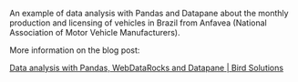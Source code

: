 An example of data analysis with Pandas and Datapane about the monthly production and licensing of vehicles in Brazil from Anfavea (National Association of Motor Vehicle Manufacturers).

More information on the blog post:

[Data analysis with Pandas, WebDataRocks and Datapane | Bird Solutions](https://thomascenni.com/blog/data-analysis-with-pandas-webdatarocks-and-datapane/)
